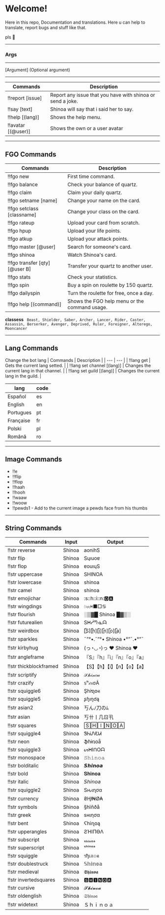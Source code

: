 # Welcome!
Here in this repo, Documentation and translations. Here u can help to translate, report bugs and stuff like that.

pls 💖
***

### Args

***
 [Argument]
 (Optional argument)

***
 | Commands | Description |
 | --- | --- |
 | !!report [issue]		|	Report any issue that you have with shinoa or send a joke.|
 | !!say [text]			|	Shinoa will say that i said her to say.|
 | !!help [(lang)]		|	Shows the help menu.|
 | !!avatar [(@user)]	|	Shows the own or a user avatar|

***
## FGO Commands
  | Commands | Description |
  | --- | --- |
  | !!fgo new 						|First time command. |
  | !!fgo balance 					|Check your balance of quartz.|
  | !!fgo claim 					|Claim your daily quartz. |
  | !!fgo setname [name]			|Change your name on the card.|
  | !!fgo setclass [classname]		|Change your class on the card. |
  | !!fgo rateup 					|Upload your card from scratch.|
  | !!fgo hpup 						|Upload your life points.|
  | !!fgo atkup 					|Upload your attack points. |
  | !!fgo master [@user]			|Search for someone's card. 	|
  | !!fgo shinoa 					|Watch Shinoa's card.|
  | !!fgo transfer [qty][@user B]	|Transfer your quartz to another user. |
  | !!fgo stats 					|Check your statistics. |
  | !!fgo spin 						|Buy a spin on roulette by 150 quartz.|
  | !!fgo dailyspin					|Turn the roulette for free, once a day.|
  | !!fgo help [(command)]			|Shows the FGO help menu or the command usage.|

**classess**
  ` Beast, Shielder, Saber, Archer, Lancer, Rider, Caster, Assassin, Berserker, Avenger, Deprived, Ruler, Foreigner, Alterego, Mooncancer`
  
  
  ***
  ## Lang Commands
  Change the bot lang
 | Commands | Description |
 | --- | --- |
 | !!lang get | Gets the current lang setted. |
 | !!lang set channel [(lang)] | Changes the current lang in that channel. |
 | !!lang set guild [(lang)] | Changes the current lang in the guild. |
 
 | lang | code |
 | --- | --- |
 | Español | es |
 | English | en |
 | Portugues | pt |
 | Française | fr |
 | Polski | pl |
 | Română | ro |
 
  ***
  ## Image Commands
  + !!e 
  + !!flip 
  + !!flop 
  + !!haah 
  + !!hooh 
  + !!waaw 
  + !!woow 
  + !!pewds1 - Add to the current image a pewds face from his thumbs
 
  ***
## String Commands
  | Commands | Input | Output |
  | --- | --- | --- |
   | !!str reverse  |  Shinoa  |  aonihS | 
 | !!str flip  |  Shinoa  |  Sɥıuoɐ | 
 | !!str flop  |  Shinoa  |  ɐouıɥS | 
 | !!str uppercase  |  Shinoa  |  SHINOA | 
 | !!str lowercase  |  Shinoa  |  shinoa | 
 | !!str camel  |  Shinoa  |  shinoa | 
 | !!str emojichar  |  Shinoa  |  :s::h::i::n::o2::a: | 
 | !!str wingdings  |  Shinoa  |  💧︎♒︎♓︎■︎□︎♋︎ | 
 | !!str flourish  |  Shinoa  |  ░▒▓█ Shinoa █▓▒░ | 
 | !!str futurealien  |  Shinoa  |  Sᕼᓰᘉᓍᗩ | 
 | !!str weirdbox  |  Shinoa  |  [̲̅S][̲̅h][̲̅i][̲̅n][̲̅o][̲̅a]| 
 | !!str sparkles  |  Shinoa  |  ˜”°•.˜”°• Shinoa •°”˜.•°”˜ | 
 | !!str kirbyhug  |  Shinoa  |  (っ◔◡◔)っ :hearts: Shinoa :hearts: | 
 | !!str angleframe  |  Shinoa  |  『S』『h』『i』『n』『o』『a』 | 
 | !!str thickblockframed  |  Shinoa  |  【S】【h】【i】【n】【o】【a】 | 
 | !!str scriptify  |  Shinoa  |  𝒮𝒽𝒾𝓃𝑜𝒶 | 
 | !!str crazify  |  Shinoa  |  𝕤ʰ𝒾𝔫σÃ | 
 | !!str squiggle6  |  Shinoa  |  Şhiຖ໐ค | 
 | !!str squiggle5  |  Shinoa  |  ʂɧıŋơą | 
 | !!str asian2  |  Shinoa  |  丂んﾉ刀のﾑ | 
 | !!str asian  |  Shinoa  |  丂卄丨几ㄖ卂| 
 | !!str squares  |  Shinoa  |  🅂🄷🄸🄽🄾🄰 | 
 | !!str squiggle4  |  Shinoa  |  ᏕᏂᎥᏁᎧᏗ | 
 | !!str neon  |  Shinoa  |  ֆɦɨռօǟ | 
 | !!str squiggle3  |  Shinoa  |  ᔕᕼIᑎOᗩ | 
 | !!str monospace  |  Shinoa  |  𝚂𝚑𝚒𝚗𝚘𝚊 | 
 | !!str bolditalic  |  Shinoa  |  𝙎𝙝𝙞𝙣𝙤𝙖 | 
 | !!str bold  |  Shinoa  |  𝐒𝐡𝐢𝐧𝐨𝐚 | 
 | !!str italic  |  Shinoa  |  𝘚𝘩𝘪𝘯𝘰𝘢 | 
 | !!str squiggle2  |  Shinoa  |  Sԋιɳσα | 
 | !!str currency  |  Shinoa  |  ₴Ⱨł₦Ø₳| 
 | !!str symbols  |  Shinoa  |  §hïñðå | 
 | !!str greek  |  Shinoa  |  ѕнιησα | 
 | !!str bent  |  Shinoa  |  Ϛհìղօą | 
 | !!str upperangles  |  Shinoa  |  ƧΉIПӨΛ | 
 | !!str subscript  |  Shinoa  |  ₛₕᵢₙₒₐ | 
 | !!str superscript  |  Shinoa  |  ˢʰⁱⁿᵒᵃ | 
 | !!str squiggle  |  Shinoa  |  รђเภ๏ค | 
 | !!str doublestruck  |  Shinoa  |  𝕊𝕙𝕚𝕟𝕠𝕒 | 
 | !!str medieval  |  Shinoa  |  𝕾𝖍𝖎𝖓𝖔𝖆 | 
 | !!str invertedsquares  |  Shinoa  |  🆂🅷🅸🅽:o2::a:| 
 | !!str cursive  |  Shinoa  |  𝓢𝓱𝓲𝓷𝓸𝓪 | 
 | !!str oldenglish  |  Shinoa  |  𝔖𝔥𝔦𝔫𝔬𝔞 | 
 | !!str widetext  |  Shinoa  |  Ｓｈｉｎｏａ  |
